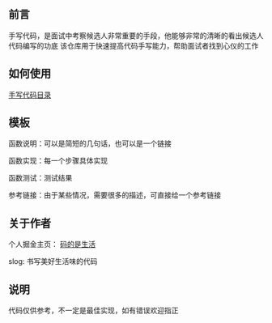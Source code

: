 ## 前言
手写代码，是面试中考察候选人非常重要的手段，他能够非常的清晰的看出候选人代码编写的功底
该仓库用于快速提高代码手写能力，帮助面试者找到心仪的工作

## 如何使用
[手写代码目录](https://github.com/xiaoape/code-practice/blob/main/catalogue.md)

## 模板
函数说明：可以是简短的几句话，也可以是一个链接

函数实现：每一个步骤具体实现

函数测试：测试结果

参考链接：由于某些情况，需要很多的描述，可直接给一个参考链接

## 关于作者
个人掘金主页： [码的是生活](https://juejin.cn/user/2823201590884238)

slog: 书写美好生活味的代码

## 说明
代码仅供参考，不一定是最佳实现，如有错误欢迎指正